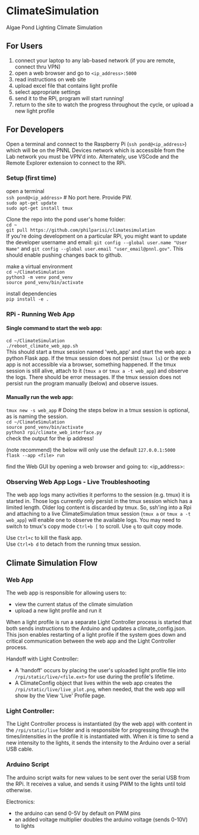# ClimateSimulation
Algae Pond Lighting Climate Simulation


## For Users

1. connect your laptop to any lab-based network (if you are remote, connect thru VPN)
2. open a web browser and go to `<ip_address>:5000`
3. read instructions on web site
4. upload excel file that contains light profile
5. select appropriate settings
5. send it to the RPi, program will start running!
6. return to the site to watch the progress throughout the cycle, or upload a new light profile


## For Developers

Open a terminal and connect to the Raspberry Pi (`ssh pond@<ip_address>`) which will be on the PNNL Devices network which is accessible from the Lab network you must be VPN'd into. Alternately, use VSCode and the Remote Explorer extension to connect to the RPi.

### Setup (first time)

open a terminal  
`ssh pond@<ip_address>` # No port here. Provide PW.  
`sudo apt-get update`  
`sudo apt-get install tmux`  

Clone the repo into the pond user's home folder:  
`cd ~`  
`git pull https://github.com/philparisi/climatesimulation`  
If you're doing development on a particular RPi, you might want to update the developer username and email: `git config --global user.name "User Name"` and `git config --global user.email "user_email@pnnl.gov"`. This should enable pushing changes back to github.

make a virtual environment  
`cd ~/ClimateSimulation`  
`python3 -m venv pond_venv`  
`source pond_venv/bin/activate`  

install dependencies  
`pip install -e .`

### RPi - Running Web App

#### Single command to start the web app:
`cd ~/ClimateSimulation`  
`./reboot_climate_web_app.sh`  
This should start a tmux session named 'web_app' and start the web app: a python Flask app. If the tmux session does not persist (`tmux ls`) or the web app is not accessible via a browser, something happened. If the tmux session is still alive, attach to it (`tmux a` or `tmux a -t web_app`) and observe the logs. There should be error messages. If the tmux session does not persist run the program manually (below) and observe issues.

#### Manually run the web app:  
`tmux new -s web_app`  # Doing the steps below in a tmux session is optional, as is naming the session.  
`cd ~/ClimateSimulation`  
`source pond_venv/bin/activate`  
`python3 rpi/climate_web_interface.py`  
check the output for the ip address!

(note recommend) the below will only use the default `127.0.0.1:5000`  
`flask --app <file> run`

find the Web GUI by opening a web browser and going to:
<ip_address>:<port>

### Observing Web App Logs - Live Troubleshooting

The web app logs many activities it performs to the session (e.g. tmux) it is started in. Those logs currently only persist in the tmux session which has a limited length. Older log content is discarded by tmux. So, ssh'ing into a Rpi and attaching to a live ClimateSimulation tmux session (`tmux a` or `tmux a -t web_app`) will enable one to observe the available logs. You may need to switch to tmux's copy mode `Ctrl+b [` to scroll. Use `q` to quit copy mode.

Use `Ctrl+c` to kill the flask app.  
Use `Ctrl+b d` to detach from the running tmux session.

## Climate Simulation Flow

### Web App

The web app is responsible for allowing users to:
- view the current status of the climate simulation
- upload a new light profile and run it

When a light profile is run a separate Light Controller process is started that both sends instructions to the Arduino and updates a climate_config.json. This json enables restarting of a light profile if the system goes down and critical communication between the web app and the Light Controller process.

Handoff with Light Controller:  
- A 'handoff' occurs by placing the user's uploaded light profile file into `/rpi/static/live/<file.ext>` for use during the profile's lifetime.   
- A ClimateConfig object that lives within the web app creates the `/rpi/static/live/live_plot.png`, when needed, that the web app will show by the View 'Live' Profile page.

### Light Controller:

The Light Controller process is instantiated (by the web app) with content in the `/rpi/static/live` folder and is responsible for progressing through the times/intensities in the profile it is instantiated with. When it is time to send a new intensity to the lights, it sends the intensity to the Arduino over a serial USB cable.  

### Arduino Script
The arduino script waits for new values to be sent over the serial USB from the RPi. It receives a value, and sends it using PWM to the lights until told otherwise.  

Electronics:
- the arduino can send 0-5V by default on PWM pins
- an added voltage multiplier doubles the arduino voltage (sends 0-10V) to lights
